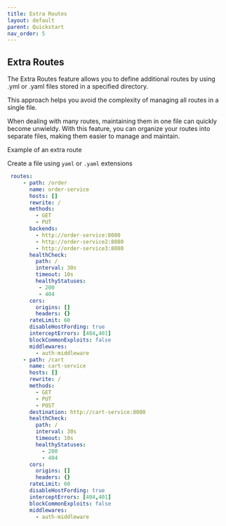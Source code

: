 ```yaml
---
title: Extra Routes
layout: default
parent: Quickstart
nav_order: 5
---
```



## Extra Routes

The Extra Routes feature allows you to define additional routes by using .yml or .yaml files stored in a specified directory.

This approach helps you avoid the complexity of managing all routes in a single file.

When dealing with many routes, maintaining them in one file can quickly become unwieldy. With this feature, you can organize your routes into separate files, making them easier to manage and maintain.

Example of an extra route

Create a file using `yaml` or `.yaml` extensions

```yaml
 routes:
     - path: /order
       name: order-service
       hosts: []
       rewrite: /
       methods:
         - GET
         - PUT
       backends:
         - http://order-service:8080
         - http://order-service2:8080
         - http://order-service3:8080
       healthCheck:
         path: /
         interval: 30s
         timeout: 10s
         healthyStatuses:
          - 200
          - 404
       cors:
         origins: []
         headers: {}
       rateLimit: 60
       disableHostFording: true
       interceptErrors: [404,401]
       blockCommonExploits: false
       middlewares:
         - auth-middleware
     - path: /cart
       name: cart-service
       hosts: []
       rewrite: /
       methods:
         - GET
         - PUT
         - POST
       destination: http://cart-service:8080
       healthCheck:
         path: /
         interval: 30s
         timeout: 10s
         healthyStatuses:
           - 200
           - 404
       cors:
         origins: []
         headers: {}
       rateLimit: 60
       disableHostFording: true
       interceptErrors: [404,401]
       blockCommonExploits: false
       middlewares:
         - auth-middleware

```
